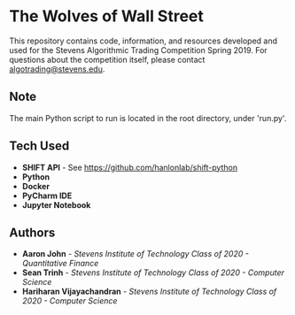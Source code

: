 # The Wolves of Wall Street

This repository contains code, information, and resources developed and used for the Stevens Algorithmic Trading Competition 
Spring 2019. For questions about the competition itself, please contact algotrading@stevens.edu.

## Note

The main Python script to run is located in the root directory, under 'run.py'.

## Tech Used

* **SHIFT API** - See https://github.com/hanlonlab/shift-python
* **Python**
* **Docker**
* **PyCharm IDE**
* **Jupyter Notebook**

## Authors

* **Aaron John** - *Stevens Institute of Technology Class of 2020 - Quantitative Finance*
* **Sean Trinh** - *Stevens Institute of Technology Class of 2020 - Computer Science*
* **Hariharan Vijayachandran** - *Stevens Institute of Technology Class of 2020 - Computer Science*

